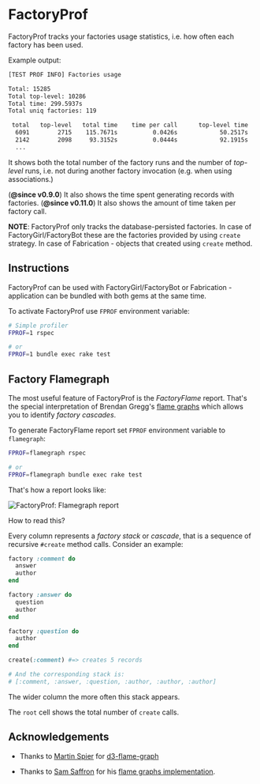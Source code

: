 # FactoryProf

FactoryProf tracks your factories usage statistics, i.e. how often each factory has been used.

Example output:

```sh
[TEST PROF INFO] Factories usage

Total: 15285
Total top-level: 10286
Total time: 299.5937s
Total uniq factories: 119

 total   top-level   total time    time per call      top-level time            name
  6091        2715    115.7671s          0.0426s            50.2517s            user
  2142        2098     93.3152s          0.0444s            92.1915s            post
  ...
```

It shows both the total number of the factory runs and the number of _top-level_ runs, i.e. not during another factory invocation (e.g. when using associations.)

(**@since v0.9.0**) It also shows the time spent generating records with factories.
(**@since v0.11.0**) It also shows the amount of time taken per factory call.

**NOTE**: FactoryProf only tracks the database-persisted factories. In case of FactoryGirl/FactoryBot these are the factories provided by using `create` strategy. In case of Fabrication - objects that created using `create` method.

## Instructions

FactoryProf can be used with FactoryGirl/FactoryBot or Fabrication - application can be bundled with both gems at the same time.

To activate FactoryProf use `FPROF` environment variable:

```sh
# Simple profiler
FPROF=1 rspec

# or
FPROF=1 bundle exec rake test
```

## Factory Flamegraph

The most useful feature of FactoryProf is the _FactoryFlame_ report. That's the special interpretation of Brendan Gregg's [flame graphs](http://www.brendangregg.com/flamegraphs.html) which allows you to identify _factory cascades_.

To generate FactoryFlame report set `FPROF` environment variable to `flamegraph`:

```sh
FPROF=flamegraph rspec

# or
FPROF=flamegraph bundle exec rake test
```

That's how a report looks like:

<img alt="FactoryProf: Flamegraph report" data-origin="/assets/factory-flame.gif" src="/assets/factory-flame.gif">

How to read this?

Every column represents a _factory stack_ or _cascade_, that is a sequence of recursive `#create` method calls. Consider an example:

```ruby
factory :comment do
  answer
  author
end

factory :answer do
  question
  author
end

factory :question do
  author
end

create(:comment) #=> creates 5 records

# And the corresponding stack is:
# [:comment, :answer, :question, :author, :author, :author]
```

The wider column the more often this stack appears.

The `root` cell shows the total number of `create` calls.

## Acknowledgements

- Thanks to [Martin Spier](https://github.com/spiermar) for [d3-flame-graph](https://github.com/spiermar/d3-flame-graph)

- Thanks to [Sam Saffron](https://github.com/SamSaffron) for his [flame graphs implementation](https://github.com/SamSaffron/flamegraph).
